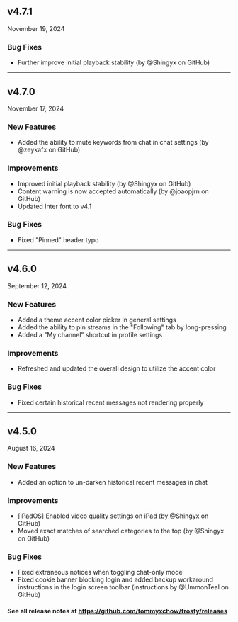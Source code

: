 ## v4.7.1

November 19, 2024

### Bug Fixes

- Further improve initial playback stability (by @Shingyx on GitHub)

---

## v4.7.0

November 17, 2024

### New Features

- Added the ability to mute keywords from chat in chat settings (by @zeykafx on GitHub)

### Improvements

- Improved initial playback stability (by @Shingyx on GitHub)
- Content warning is now accepted automatically (by @joaopjrn on GitHub)
- Updated Inter font to v4.1

### Bug Fixes

- Fixed "Pinned" header typo

---

## v4.6.0

September 12, 2024

### New Features

- Added a theme accent color picker in general settings
- Added the ability to pin streams in the "Following" tab by long-pressing
- Added a "My channel" shortcut in profile settings

### Improvements

- Refreshed and updated the overall design to utilize the accent color

### Bug Fixes

- Fixed certain historical recent messages not rendering properly

---

## v4.5.0

August 16, 2024

### New Features

- Added an option to un-darken historical recent messages in chat

### Improvements

- [iPadOS] Enabled video quality settings on iPad (by @Shingyx on GitHub)
- Moved exact matches of searched categories to the top (by @Shingyx on GitHub)

### Bug Fixes

- Fixed extraneous notices when toggling chat-only mode
- Fixed cookie banner blocking login and added backup workaround instructions in the login screen toolbar (instructions by @UmmonTeal on GitHub)

#### See all release notes at https://github.com/tommyxchow/frosty/releases
